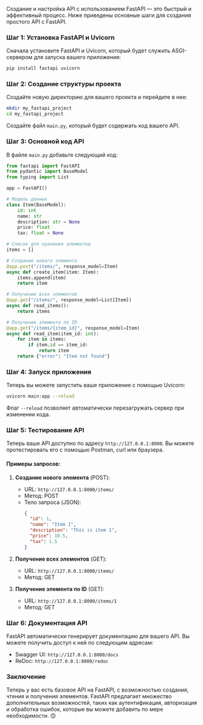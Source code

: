 Создание и настройка API с использованием FastAPI — это быстрый и эффективный процесс. Ниже приведены основные шаги для создания простого API с FastAPI.

### Шаг 1: Установка FastAPI и Uvicorn

Сначала установите FastAPI и Uvicorn, который будет служить ASGI-сервером для запуска вашего приложения:

```bash
pip install fastapi uvicorn
```

### Шаг 2: Создание структуры проекта

Создайте новую директорию для вашего проекта и перейдите в нее:

```bash
mkdir my_fastapi_project
cd my_fastapi_project
```

Создайте файл `main.py`, который будет содержать код вашего API.

### Шаг 3: Основной код API

В файле `main.py` добавьте следующий код:

```python
from fastapi import FastAPI
from pydantic import BaseModel
from typing import List

app = FastAPI()

# Модель данных
class Item(BaseModel):
    id: int
    name: str
    description: str = None
    price: float
    tax: float = None

# Список для хранения элементов
items = []

# Создание нового элемента
@app.post("/items/", response_model=Item)
async def create_item(item: Item):
    items.append(item)
    return item

# Получение всех элементов
@app.get("/items/", response_model=List[Item])
async def read_items():
    return items

# Получение элемента по ID
@app.get("/items/{item_id}", response_model=Item)
async def read_item(item_id: int):
    for item in items:
        if item.id == item_id:
            return item
    return {"error": "Item not found"}
```

### Шаг 4: Запуск приложения

Теперь вы можете запустить ваше приложение с помощью Uvicorn:

```bash
uvicorn main:app --reload
```

Флаг `--reload` позволяет автоматически перезагружать сервер при изменении кода.

### Шаг 5: Тестирование API

Теперь ваше API доступно по адресу `http://127.0.0.1:8000`. Вы можете протестировать его с помощью Postman, curl или браузера.

#### Примеры запросов:

1. **Создание нового элемента** (POST):
   - URL: `http://127.0.0.1:8000/items/`
   - Метод: POST
   - Тело запроса (JSON):
     ```json
     {
       "id": 1,
       "name": "Item 1",
       "description": "This is item 1",
       "price": 10.5,
       "tax": 1.5
     }
     ```

2. **Получение всех элементов** (GET):
   - URL: `http://127.0.0.1:8000/items/`
   - Метод: GET

3. **Получение элемента по ID** (GET):
   - URL: `http://127.0.0.1:8000/items/1`
   - Метод: GET

### Шаг 6: Документация API

FastAPI автоматически генерирует документацию для вашего API. Вы можете получить доступ к ней по следующим адресам:

- Swagger UI: `http://127.0.0.1:8000/docs`
- ReDoc: `http://127.0.0.1:8000/redoc`

### Заключение

Теперь у вас есть базовое API на FastAPI, с возможностью создания, чтения и получения элементов. FastAPI предлагает множество дополнительных возможностей, таких как аутентификация, авторизация и обработка ошибок, которые вы можете добавить по мере необходимости. 😊